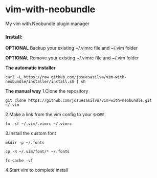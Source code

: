 vim-with-neobundle
==================

My vim with Neobundle plugin manager

### Install:

**OPTIONAL** Backup your existing ~/.vimrc file and ~/.vim folder

**OPTIONAL** Remove your existing ~/.vimrc file and ~/.vim folder

**The automatic installer**

`curl -L https://raw.github.com/josuesasilva/vim-with-neobundle/installer/install.sh | sh`

**The manual way**
1.Clone the repository

`git clone https://github.com/josuesasilva/vim-with-neobundle.git ~/.vim`

2.Make a link from the vim config to your `$HOME`

`ln -sf ~/.vim/.vimrc ~/.vimrc`

3.Install the custom font

`mkdir -p ~/.fonts`

`cp -R ~/.vim/font/* ~/.fonts`

`fc-cache -vf`

4.Start vim to complete install
